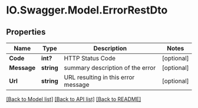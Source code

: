 # IO.Swagger.Model.ErrorRestDto
## Properties

Name | Type | Description | Notes
------------ | ------------- | ------------- | -------------
**Code** | **int?** | HTTP Status Code | [optional] 
**Message** | **string** | summary description of the error | [optional] 
**Url** | **string** | URL resulting in this error message | [optional] 

[[Back to Model list]](../README.md#documentation-for-models) [[Back to API list]](../README.md#documentation-for-api-endpoints) [[Back to README]](../README.md)


